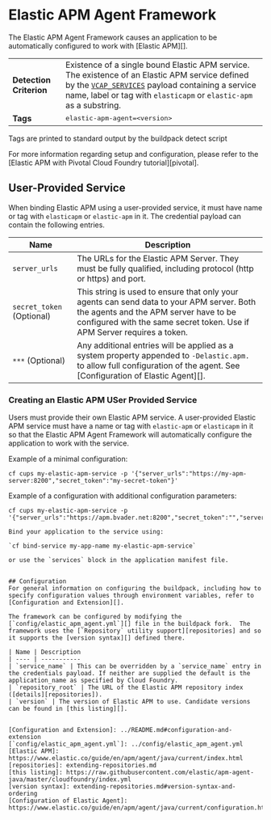 # Elastic APM Agent Framework

The Elastic APM Agent Framework causes an application to be automatically configured to work with [Elastic APM][].

<table>
  <tr>
    <td><strong>Detection Criterion</strong></td>
    <td>Existence of a single bound Elastic APM service. The existence of an Elastic APM service defined by the <a href="http://docs.cloudfoundry.org/devguide/deploy-apps/environment-variable.html#VCAP-SERVICES"><code>VCAP_SERVICES</code></a> payload containing a service name, label or tag with <code>elasticapm</code> or <code>elastic-apm</code> as a substring.
  </tr>
  <tr>
    <td><strong>Tags</strong></td>
    <td><tt>elastic-apm-agent=&lt;version&gt;</tt></td>
  </tr>
</table>
Tags are printed to standard output by the buildpack detect script

For more information regarding setup and configuration, please refer to the [Elastic APM with Pivotal Cloud Foundry tutorial][pivotal].

## User-Provided Service
When binding Elastic APM using a user-provided service, it must have name or tag with `elasticapm` or `elastic-apm` in it. The credential payload can contain the following entries.

| Name | Description
| ---- | -----------
| `server_urls` | The URLs for the Elastic APM Server. They must be fully qualified, including protocol (http or https) and port.
| `secret_token` (Optional)| This string is used to ensure that only your agents can send data to your APM server. Both the agents and the APM server have to be configured with the same secret token. Use if APM Server requires a token.
| `***`	(Optional) | Any additional entries will be applied as a system property appended to `-Delastic.apm.` to allow full configuration of the agent. See [Configuration of Elastic Agent][].


### Creating an Elastic APM USer Provided Service
Users must provide their own Elastic APM service. A user-provided Elastic APM service must have a name or tag with `elastic-apm` or `elasticapm` in it so that the Elastic APM Agent Framework will automatically configure the application to work with the service.

Example of a minimal configuration:

```
cf cups my-elastic-apm-service -p '{"server_urls":"https://my-apm-server:8200","secret_token":"my-secret-token"}'
```

Example of a configuration with additional configuration parameters:

```
cf cups my-elastic-apm-service -p '{"server_urls":"https://apm.bvader.net:8200","secret_token":"","server_timeout":"10s","environment":"production"}'```

Bind your application to the service using:

`cf bind-service my-app-name my-elastic-apm-service`

or use the `services` block in the application manifest file.


## Configuration
For general information on configuring the buildpack, including how to specify configuration values through environment variables, refer to [Configuration and Extension][].

The framework can be configured by modifying the [`config/elastic_apm_agent.yml`][] file in the buildpack fork.  The framework uses the [`Repository` utility support][repositories] and so it supports the [version syntax][] defined there.

| Name | Description
| ---- | -----------
| `service_name` | This can be overridden by a `service_name` entry in the credentials payload. If neither are supplied the default is the application_name as specified by Cloud Foundry.
| `repository_root` | The URL of the Elastic APM repository index ([details][repositories]).
| `version` | The version of Elastic APM to use. Candidate versions can be found in [this listing][].


[Configuration and Extension]: ../README.md#configuration-and-extension
[`config/elastic_apm_agent.yml`]: ../config/elastic_apm_agent.yml
[Elastic APM]: https://www.elastic.co/guide/en/apm/agent/java/current/index.html
[repositories]: extending-repositories.md
[this listing]: https://raw.githubusercontent.com/elastic/apm-agent-java/master/cloudfoundry/index.yml
[version syntax]: extending-repositories.md#version-syntax-and-ordering
[Configuration of Elastic Agent]: https://www.elastic.co/guide/en/apm/agent/java/current/configuration.html
